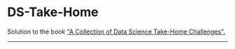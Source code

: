 # DS-Take-Home 
Solution to the book ["A Collection of Data Science Take-Home Challenges".](https://datamasked.com/)

---
